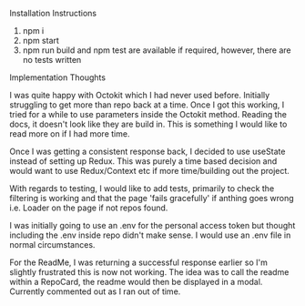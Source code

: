 Installation Instructions

1. npm i
2. npm start
3. npm run build and npm test are available if required, however, there are no tests written

Implementation Thoughts

I was quite happy with Octokit which I had never used before. Initially struggling to get more than repo back at a time. Once I got this working, I tried for a while to use parameters inside the Octokit method. Reading the docs, it doesn't look like they are build in. This is something I would like to read more on if I had more time.

Once I was getting a consistent response back, I decided to use useState instead of setting up Redux. This was purely a time based decision and would want to use Redux/Context etc if more time/building out the project.

With regards to testing, I would like to add tests, primarily to check the filtering is working and that the page 'fails gracefully' if anthing goes wrong i.e. Loader on the page if not repos found.

I was initially going to use an .env for the personal access token but thought including the .env inside repo didn't make sense. I would use an .env file in normal circumstances.

For the ReadMe, I was returning a successful response earlier so I'm slightly frustrated this is now not working. The idea was to call the readme within a RepoCard, the readme would then be displayed in a modal. Currently commented out as I ran out of time.
